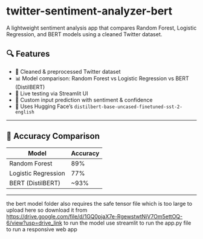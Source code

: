 # twitter-sentiment-analyzer-bert
A lightweight sentiment analysis app that compares Random Forest, Logistic Regression, and BERT models using a cleaned Twitter dataset.

## 🔍 Features

- 🧹 Cleaned & preprocessed Twitter dataset
- 📊 Model comparison: Random Forest vs Logistic Regression vs BERT (DistilBERT)
- 🚀 Live testing via Streamlit UI
- 💬 Custom input prediction with sentiment & confidence
- 🧠 Uses Hugging Face’s `distilbert-base-uncased-finetuned-sst-2-english`

---

## 🧪 Accuracy Comparison

| Model               | Accuracy |
|--------------------|----------|
| Random Forest       | 89%      |
| Logistic Regression | 77%      |
| BERT (DistilBERT)   | ~93%     |

---
the bert model folder also requires the safe tensor file which is too large to upload here so download it from
https://drive.google.com/file/d/1GQ0pjaX7e-RgewstwtNjV7Om5ettOQ-6/view?usp=drive_link
to run the model
use streamlit to run the app.py file to run a responsive web app

